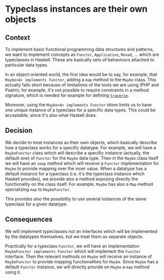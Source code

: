 # Typeclass instances are their own objects

## Context

To implement basic functional programming data structures and patterns, we want to implement concepts as `Functor`,
`Applicative`, `Monad`, ... which are typeclasses in Haskell. These are basically sets of behaviours attached to
particular data types. 

In an object-oriented world, the first idea would be to say, for example, that `Maybe<A> implements Functor`, adding
a `map` method to the `Maybe` class. This actually falls short because of limitations of the tools we are using (PHP and
Psalm); for example, it's not possible to require constraints in a method signature, which is needed for example for
defining [`traverse`](https://hackage.haskell.org/package/base-4.15.0.0/docs/Prelude.html#v:traverse).

Moreover, using the `Maybe<A> implements Functor` idiom limits us to have one unique instance of a typeclass for a
specific data types. This could be acceptable, since it's also what Haskell does.

## Decision

We decide to treat instances as their own objects, which basically describe how a typeclass works for a specific
datatype.
For example, we will have a `MaybeFunctor` class which will describe a specific instance (actually, the default one) of
`Functor` for the `Maybe` data type.
Then in the `Maybe` class itself we will have an `imap` method which will receive a `Functor` implementation for `Maybe`
to provide mapping over the inner value.
When a datatype has a default instance for a typeclass (i.e. it's the typeclass instance which Haskell provides), we
provide also a method exposing directly the functionality on the class itself. For example, `Maybe` has also a `Map`
method specializing `map` to `MaybeFunctor`.

This provides also the possibility to use several instances of the same typeclass for a given datatype.

## Consequences

We will implement typeclasses not an interfaces which will be implemented by the datatypes themselves, but we treat them
as separate objects.

Practically for a typeclass `Functor`, we will have an implementation `MaybeFunctor implements Functor` which will
implement the `Functor` interface. Then the relevant methods on `Maybe` will receive an instance of `MaybeFunctor` to
provide mapping functionalities for `Maybe`. Since `Maybe` has a default `Functor` instance, we will directly provide on
`Maybe` a `map` method using it.
